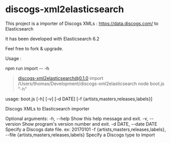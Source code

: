 # discogs-xml2elasticsearch

This project is a importer of Discogs XMLs : https://data.discogs.com/
to Elasticsearch

It has been developed with Elasticsearch 6.2

Feel free to fork & upgrade.

Usage :

npm run import -- -h

> discogs-xml2elasticsearch@0.1.0 import /Users/thomas/Development/discogs-xml2elasticsearch
> node boot.js "-h"

usage: boot.js [-h] [-v] [-d DATE] [-f {artists,masters,releases,labels}]

Discogs XMLs to Elasticsearch importer

Optional arguments:
  -h, --help            Show this help message and exit.
  -v, --version         Show program's version number and exit.
  -d DATE, --date DATE  Specify a Discogs date file. ex: 20170101
  -f {artists,masters,releases,labels}, --file {artists,masters,releases,labels}
                        Specify a Discogs type to import